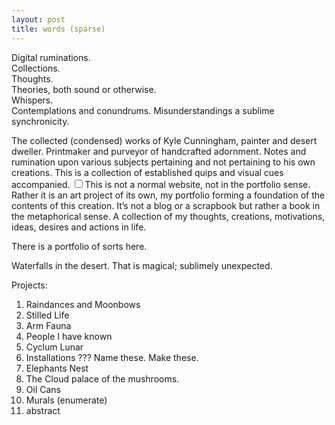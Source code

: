 ```yaml
---
layout: post
title: words (sparse)
---
```


Digital ruminations.    
Collections.   
Thoughts.  
Theories, both sound or otherwise.  
Whispers.  
Contemplations and conundrums.  Misunderstandings a sublime synchronicity.  

<span class="newthought">The collected (condensed) works</span> of Kyle Cunningham, painter and desert dweller.  Printmaker and purveyor of handcrafted adornment. Notes and rumination upon various subjects pertaining and not pertaining to his own creations.  This is a collection of established quips and visual cues accompanied.
<label for="One" class="margin-toggle sidenote-number"></label><input type="checkbox" id="One" class="margin-toggle" /><span class="sidenote">This is not a normal website, not in the portfolio sense.  Rather it is an art project of its own, my portfolio forming a foundation of the contents of this creation.  It’s not a blog or a scrapbook but rather a book in the metaphorical sense.  A collection of my thoughts, creations, motivations, ideas, desires and actions in life.</span>
 


There is a portfolio of sorts here. 


Waterfalls in the desert.  That is magical; sublimely unexpected. 

Projects: 
1) Raindances and Moonbows
2) Stilled Life
3) Arm Fauna
4) People I have known
5) Cyclum Lunar
6) Installations ??? Name these. Make these. 
7) Elephants Nest
8) The Cloud palace of the mushrooms. 
9) Oil Cans
10) Murals (enumerate)
11) abstract
